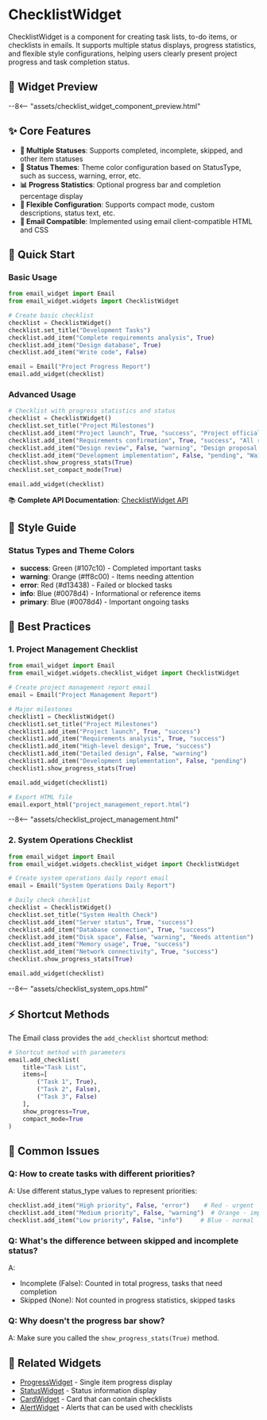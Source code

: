 # ChecklistWidget

ChecklistWidget is a component for creating task lists, to-do items, or checklists in emails. It supports multiple status displays, progress statistics, and flexible style configurations, helping users clearly present project progress and task completion status.

## 🎯 Widget Preview

--8<-- "assets/checklist_widget_component_preview.html"

## ✨ Core Features

- **📝 Multiple Statuses**: Supports completed, incomplete, skipped, and other item statuses
- **🎨 Status Themes**: Theme color configuration based on StatusType, such as success, warning, error, etc.
- **📊 Progress Statistics**: Optional progress bar and completion percentage display
- **🔧 Flexible Configuration**: Supports compact mode, custom descriptions, status text, etc.
- **📧 Email Compatible**: Implemented using email client-compatible HTML and CSS

## 🚀 Quick Start

### Basic Usage

```python
from email_widget import Email
from email_widget.widgets import ChecklistWidget

# Create basic checklist
checklist = ChecklistWidget()
checklist.set_title("Development Tasks")
checklist.add_item("Complete requirements analysis", True)
checklist.add_item("Design database", True)
checklist.add_item("Write code", False)

email = Email("Project Progress Report")
email.add_widget(checklist)
```

### Advanced Usage

```python
# Checklist with progress statistics and status
checklist = ChecklistWidget()
checklist.set_title("Project Milestones")
checklist.add_item("Project launch", True, "success", "Project officially started")
checklist.add_item("Requirements confirmation", True, "success", "All requirements confirmed")
checklist.add_item("Design review", False, "warning", "Design proposal pending review")
checklist.add_item("Development implementation", False, "pending", "Waiting for development team")
checklist.show_progress_stats(True)
checklist.set_compact_mode(True)

email.add_widget(checklist)
```

📚 **Complete API Documentation**: [ChecklistWidget API](../api/checklist-widget.md)

## 🎨 Style Guide

### Status Types and Theme Colors

- **success**: Green (#107c10) - Completed important tasks
- **warning**: Orange (#ff8c00) - Items needing attention
- **error**: Red (#d13438) - Failed or blocked tasks
- **info**: Blue (#0078d4) - Informational or reference items
- **primary**: Blue (#0078d4) - Important ongoing tasks

## 📱 Best Practices

### 1. Project Management Checklist

```python
from email_widget import Email
from email_widget.widgets.checklist_widget import ChecklistWidget

# Create project management report email
email = Email("Project Management Report")

# Major milestones
checklist1 = ChecklistWidget()
checklist1.set_title("Project Milestones")
checklist1.add_item("Project launch", True, "success")
checklist1.add_item("Requirements analysis", True, "success")
checklist1.add_item("High-level design", True, "success")
checklist1.add_item("Detailed design", False, "warning")
checklist1.add_item("Development implementation", False, "pending")
checklist1.show_progress_stats(True)

email.add_widget(checklist1)

# Export HTML file
email.export_html("project_management_report.html")
```

--8<-- "assets/checklist_project_management.html"

### 2. System Operations Checklist

```python
from email_widget import Email
from email_widget.widgets.checklist_widget import ChecklistWidget

# Create system operations daily report email
email = Email("System Operations Daily Report")

# Daily check checklist
checklist = ChecklistWidget()
checklist.set_title("System Health Check")
checklist.add_item("Server status", True, "success")
checklist.add_item("Database connection", True, "success")
checklist.add_item("Disk space", False, "warning", "Needs attention")
checklist.add_item("Memory usage", True, "success")
checklist.add_item("Network connectivity", True, "success")
checklist.show_progress_stats(True)

email.add_widget(checklist)
```

--8<-- "assets/checklist_system_ops.html"

## ⚡ Shortcut Methods

The Email class provides the `add_checklist` shortcut method:

```python
# Shortcut method with parameters
email.add_checklist(
    title="Task List",
    items=[
        ("Task 1", True),
        ("Task 2", False),
        ("Task 3", False)
    ],
    show_progress=True,
    compact_mode=True
)
```

## 🐛 Common Issues

### Q: How to create tasks with different priorities?
A: Use different status_type values to represent priorities:
```python
checklist.add_item("High priority", False, "error")    # Red - urgent
checklist.add_item("Medium priority", False, "warning")  # Orange - important
checklist.add_item("Low priority", False, "info")     # Blue - normal
```

### Q: What's the difference between skipped and incomplete status?
A: 
- Incomplete (False): Counted in total progress, tasks that need completion
- Skipped (None): Not counted in progress statistics, skipped tasks

### Q: Why doesn't the progress bar show?
A: Make sure you called the `show_progress_stats(True)` method.

## 🔗 Related Widgets

- [ProgressWidget](progress-widget.md) - Single item progress display
- [StatusWidget](status-widget.md) - Status information display
- [CardWidget](card-widget.md) - Card that can contain checklists
- [AlertWidget](alert-widget.md) - Alerts that can be used with checklists